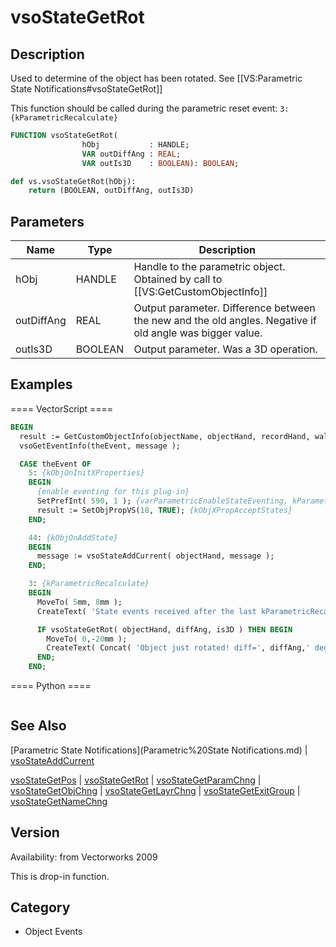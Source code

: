 # vsoStateGetRot

## Description
Used to determine of the object has been rotated. See [[VS:Parametric State Notifications#vsoStateGetRot]]

This function should be called during the parametric reset event: <code>3: {kParametricRecalculate}</code>

```pascal
FUNCTION vsoStateGetRot(
				hObj           : HANDLE;
				VAR outDiffAng : REAL;
				VAR outIs3D    : BOOLEAN): BOOLEAN;
```

```python
def vs.vsoStateGetRot(hObj):
    return (BOOLEAN, outDiffAng, outIs3D)
```

## Parameters
|Name|Type|Description|
|---|---|---|
|hObj|HANDLE|Handle to the parametric object. Obtained by call to [[VS:GetCustomObjectInfo]]|
|outDiffAng|REAL|Output parameter. Difference between the new and the old angles. Negative if old angle was bigger value.|
|outIs3D|BOOLEAN|Output parameter. Was a 3D operation.|

## Examples
==== VectorScript ====
```pascal
BEGIN
  result := GetCustomObjectInfo(objectName, objectHand, recordHand, wallHand);
  vsoGetEventInfo(theEvent, message );

  CASE theEvent OF
    5: {kObjOnInitXProperties}
    BEGIN
      {enable eventing for this plug-in}
      SetPrefInt( 590, 1 ); {varParametricEnableStateEventing, kParametricStateEvent_ResetStatesEvent}
      result := SetObjPropVS(18, TRUE); {kObjXPropAcceptStates}
    END;	

    44: {kObjOnAddState}
    BEGIN
      message := vsoStateAddCurrent( objectHand, message );
    END;

    3: {kParametricRecalculate}
    BEGIN
      MoveTo( 5mm, 8mm );
      CreateText( 'State events received after the last kParametricRecalculate:' );

      IF vsoStateGetRot( objectHand, diffAng, is3D ) THEN BEGIN
        MoveTo( 0,-20mm );
        CreateText( Concat( 'Object just rotated! diff=', diffAng,' deg is3DMove=', is3D ) );
      END;
    END;
```
==== Python ====
```python

```

## See Also
[Parametric State Notifications](Parametric%20State Notifications.md) | [vsoStateAddCurrent](vsoStateAddCurrent.md)

[vsoStateGetPos](vsoStateGetPos.md) | [vsoStateGetRot](vsoStateGetRot.md) | [vsoStateGetParamChng](vsoStateGetParamChng.md) | [vsoStateGetObjChng](vsoStateGetObjChng.md) | [vsoStateGetLayrChng](vsoStateGetLayrChng.md) | [vsoStateGetExitGroup](vsoStateGetExitGroup.md) | [vsoStateGetNameChng](vsoStateGetNameChng.md)

## Version
Availability: from Vectorworks 2009

This is drop-in function.

## Category
* Object Events

